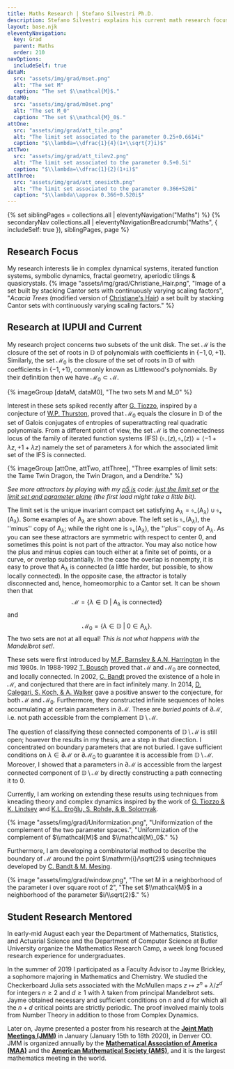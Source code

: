 ```yaml
---
title: Maths Research | Stefano Silvestri Ph.D.
description: Stefano Silvestri explains his current math research focus. He describes the maths he has pursued as a graduate student at IUPUI and instructor at Butler University.
layout: base.njk
eleventyNavigation:
  key: Grad
  parent: Maths
  order: 210
navOptions:
  includeSelf: true
dataM:
  src: "assets/img/grad/mset.png"
  alt: "The set M"
  caption: "The set $\\mathcal{M}$."
dataM0:
  src: "assets/img/grad/m0set.png"
  alt: "The set M_0"
  caption: "The set $\\mathcal{M}_0$."
attOne:
  src: "assets/img/grad/att_tile.png"
  alt: "The limit set associated to the parameter 0.25+0.6614i"
  caption: "$\\lambda=\\dfrac{1}{4}(1+\\sqrt{7}i)$"
attTwo:
  src: "assets/img/grad/att_tilev2.png"
  alt: "The limit set associated to the parameter 0.5+0.5i"
  caption: "$\\lambda=\\dfrac{1}{2}(1+i)$"
attThree:
  src: "assets/img/grad/att_onesixth.png"
  alt: "The limit set associated to the parameter 0.366+520i"
  caption: "$\\lambda\\approx 0.366+0.520i$"
---
```


{% set siblingPages = collections.all | eleventyNavigation("Maths") %}
{% secondaryNav collections.all | eleventyNavigationBreadcrumb("Maths", { includeSelf: true }), siblingPages, page  %}

## Research Focus
My research interests lie in complex dynamical systems, iterated function systems, symbolic dynamics, fractal geometry, aperiodic tilings &amp; quasicrystals.
{% image "assets/img/grad/Christiane_Hair.png", "Image of a set built by stacking Cantor sets with continuously varying scaling factors", "*Acacia Trees* (modified version of [Christiane's Hair](https://www.maa.org/programs/maa-awards/writing-awards/christiane-s-hair)) a set built by stacking Cantor sets with continuously varying scaling factors." %}

## Research at IUPUI and Current
My research project concerns two subsets of the unit disk. The set $\mathcal{M}$ is the closure of the set of roots in $\mathbb{D}$ of polynomials with coefficients in $\lbrace-1,0,+1\rbrace$. Similarly, the set $\mathcal{M}_0$ is the closure of the set of roots in $\mathbb{D}$ of with coefficients in $\lbrace-1,+1\rbrace$, commonly known as Littlewood's polynomials. By their definition then we have $\mathcal{M}_0\subset\mathcal{M}$.

{% imageGroup [dataM, dataM0], "The two sets M and M_0" %} 

Interest in these sets spiked recently after [G. Tiozzo](https://arxiv.org/abs/1310.7647), inspired by a conjecture of [W.P. Thurston](https://mathscinet.ams.org/mathscinet-getitem?mr=3289916), proved that $\mathcal{M}_0$ equals the closure in $\mathbb{D}$ of the set of Galois conjugates of entropies of superattracting real quadratic polynomials. From a different point of view, the set $\mathcal{M}$ is the connectedness locus of the family of iterated function systems (IFS) $\langle\mathfrak{s}_-(z), \mathfrak{s}_+(z)\rangle= \langle-1+ \lambda z, +1+ \lambda z\rangle$ namely the set of parameters $\lambda$ for which the associated limit set of the IFS is connected.

{% imageGroup [attOne, attTwo, attThree], "Three examples of limit sets: the Tame Twin Dragon, the Twin Dragon, and a Dendrite." %}

*See more attractors by playing with my [p5.js](https://p5js.org) code: [just the limit set](https://editor.p5js.org/silvas/full/3iKx8wslr) or [the limit set and parameter plane](https://editor.p5js.org/silvas/full/2GL02NekB) (the first load might take a little bit).*

The limit set is the unique invariant compact set satisfying $\mathsf{A}_\lambda=\mathfrak{s}_-(\mathsf{A}_\lambda)\cup\mathfrak{s}_+(\mathsf{A}_\lambda)$. Some examples of $\mathsf{A}_\lambda$ are shown above. The left set is $\mathfrak{s}_-(\mathsf{A}_\lambda)$, the ''minus'' copy of $\mathsf{A}_\lambda$; while the right one is $\mathfrak{s}_+(\mathsf{A}_\lambda)$, the ''plus'' copy of $\mathsf{A}_\lambda$. As you can see these attractors are symmetric with respect to center $0$, and sometimes this point is not part of the attractor. You may also notice how the plus and minus copies can touch either at a finite set of points, or a curve, or overlap substantially. In the case the overlap is nonempty, it is easy to prove that $\mathsf{A}_\lambda$ is connected (a little harder, but possible, to show locally connected). In the opposite case, the attractor is totally disconnected and, hence, homeomorphic to a Cantor set. It can be shown then that
$$
\mathcal{M}=\left\{ \lambda\in\mathbb{D}~|~\mathsf{A}_\lambda\text{ is connected} \right\}
$$ 
and 
$$
\mathcal{M}_0=\left\{\lambda\in\mathbb{D}~|~0\in\mathsf{A}_\lambda\right\}.
$$
The two sets are not at all equal! *This is not what happens with the Mandelbrot set!*.

These sets were first introduced by [M.F. Barnsley &amp; A.N. Harrington](https://mathscinet.ams.org/mathscinet-getitem?mr=793899) in the mid 1980s. In 1988-1992 [T. Bousch](https://www.math.u-psud.fr/~bousch/) proved that $\mathcal{M}$ and $\mathcal{M}_0$ are connected, and locally connected. In 2002, [C. Bandt](https://mathscinet.ams.org/mathscinet-getitem?mr=1912290) proved the existence of a hole in $\mathcal{M}$, and conjectured that there are in fact infinitely many. In 2014, [D. Calegari, S. Koch, &amp; A. Walker](https://mathscinet.ams.org/mathscinet-getitem?mr=3719268) gave a positive answer to the conjecture, for both $\mathcal{M}$ and $\mathcal{M}_0$. Furthermore, they constructed infinite sequences of holes accumulating at certain parameters in $\partial\mathcal{M}$. These are *buried points* of $\partial\mathcal{M}$, i.e. not path accessible from the complement $\mathbb{D}\setminus\mathcal{M}$.

The question of classifying these connected components of $\mathbb{D}\setminus\mathcal{M}$ is still open; however the results in my thesis, are a step in that direction. I concentrated on boundary parameters that are not buried. I gave sufficient conditions on $\lambda\in\partial\mathcal{M}$ or $\partial\mathcal{M}_0$ to guarantee it is accessible from $\mathbb{D}\setminus\mathcal{M}$. Moreover, I showed that a parameters in $\partial\mathcal{M}$ is accessible from the largest connected component of $\mathbb{D}\setminus\mathcal{M}$ by directly constructing a path connecting it to $0$.

Currently, I am working on extending these results using techniques from kneading theory and complex dynamics inspired by the work of [G. Tiozzo &amp; K. Lindsey](https://icerm.brown.edu/video_archive/?play=2099) and [K.L. Ero&#287;lu, S. Rohde, &amp; B. Solomyak](https://www.cambridge.org/core/journals/ergodic-theory-and-dynamical-systems/article/quasisymmetric-conjugacy-between-quadratic-dynamics-and-iterated-function-systems/F7D829F84D00CEC3F3801D8BE1B06470).

{% image "assets/img/grad/Uniformization.png", "Uniformization of the complement of the two parameter spaces.", "Uniformization of the complement of $\\mathcal{M}$ and $\\mathcal{M}_0$." %}

Furthermore, I am developing a combinatorial method to describe the boundary of $\mathcal{M}$ around the point $\mathrm{i}/\sqrt{2}$ using techniques developed by [C. Bandt &amp; M. Mesing](https://citeseerx.ist.psu.edu/viewdoc/download?doi=10.1.1.505.5694&rep=rep1&type=pdf).

{% image "assets/img/grad/window.png", "The set M in a neighborhood of the parameter i over square root of 2", "The set $\\mathcal{M}$ in a neighborhood of the parameter $i/\\sqrt{2}$." %}

## Student Research Mentored
In early-mid August each year the Department of Mathematics, Statistics, and Actuarial Science and the Department of Computer Science at Butler University organize the Mathematics Research Camp, a week long focused research experience for undergraduates.

In the summer of 2019 I participated as a Faculty Advisor to Jayme Brickley, a sophomore majoring in Mathematics and Chemistry. We studied the Checkerboard Julia sets associated with the McMullen maps $z\mapsto z^n+\lambda/z^d$ for integers $n\geq2$ and $d\geq1$ with $\lambda$ taken from principal Mandelbrot sets. Jayme obtained necessary and sufficient conditions on $n$ and $d$ for which all the $n+d$ critical points are strictly periodic. The proof involved mainly tools from Number Theory in addition to those from Complex Dynamics. 

Later on, Jayme presented a poster from his research at the [**Joint Math Meetings (JMM)**](https://jointmathematicsmeetings.org/meetings/national/jmm2020/2245_maasessstud#post) in January (January 15th to 18th 2020), in Denver CO. JMM is organized annually by the [**Mathematical Association of America (MAA)**](https://maa.org) and the [**American Mathematical Society (AMS)**](https://ams.org), and it is the largest mathematics meeting in the world.
